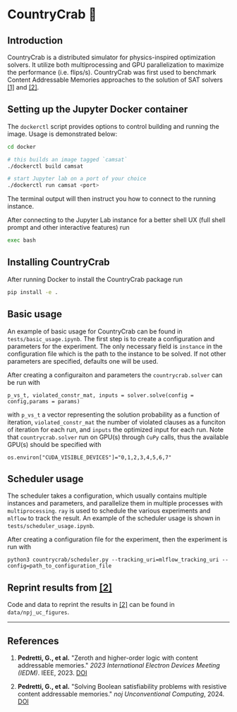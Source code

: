 # CountryCrab 🦀 
## Introduction
CountryCrab is a distributed simulator for physics-inspired optimization solvers. 
It utilize both multiprocessing and GPU parallelization to maximize the performance (i.e. flips/s).
CountryCrab was first used to benchmark Content Addressable Memories approaches to the solution of SAT solvers [[1]](#ref1) and [[2]](#ref2).

## Setting up the Jupyter Docker container

The `dockerctl` script provides options to control building and running the image.
Usage is demonstrated below:

```sh
cd docker

# this builds an image tagged `camsat`
./dockerctl build camsat

# start Jupyter lab on a port of your choice
./dockerctl run camsat <port>
```

The terminal output will then instruct you how to connect to the running instance.

After connecting to the Jupyter Lab instance for a better shell UX (full shell prompt and other interactive features) run
```sh
exec bash
```
## Installing CountryCrab

After running Docker to install the CountryCrab package run
```sh
pip install -e .
```
## Basic usage
An example of basic usage for CountryCrab can be found in `tests/basic_usage.ipynb`.
The first step is to create a configuration and parameters for the experiment.
The only necessary field is `instance` in the configuration file which is the path to the instance to be solved.
If not other parameters are specified, defaults one will be used.

After creating a configuraiton and parameters the `countrycrab.solver` can be run with
```
p_vs_t, violated_constr_mat, inputs = solver.solve(config = config,params = params)
```
with `p_vs_t` a vector representing the solution probability as a function of iteration, 
`violated_constr_mat` the number of violated clauses as a funciton of iteration for each run,
and `inputs` the optimized input for each run.
Note that `countrycrab.solver` run on GPU(s) through `CuPy` calls, thus the available GPU(s) should be specified with
```
os.environ["CUDA_VISIBLE_DEVICES"]="0,1,2,3,4,5,6,7"
```

## Scheduler usage
The scheduler takes a configuration, which usually contains multiple instances and parameters, and parallelize them in multiple processes with `multiprocessing`.
`ray` is used to schedule the various experiments and `mlflow` to track the result.
An example of the scheduler usage is shown in `tests/scheduler_usage.ipynb`.

After creating a configuration file for the experiment, then the experiment is run with
```
python3 countrycrab/scheduler.py --tracking_uri=mlflow_tracking_uri --config=path_to_configuration_file
```

## Reprint results from [[2]](#ref2)
Code and data to reprint the results in [[2]](#ref2) can be found in `data/npj_uc_figures`.

---

## References

1. <a id="ref1"></a> **Pedretti, G., et al.** "Zeroth and higher-order logic with content addressable memories." *2023 International Electron Devices Meeting (IEDM)*. IEEE, 2023. [DOI](https://doi.org/10.1109/IEDM45741.2023.10413853)

2. <a id="ref2"></a> **Pedretti, G., et al.** "Solving Boolean satisfiability problems with resistive content addressable memories." *noj Unconventional Computing*, 2024. [DOI](https://doi.org/10.1038/s44335-025-00020-w)
